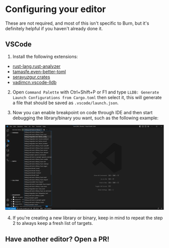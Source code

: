 # Configuring your editor

These are not required, and most of this isn't specific to Burn, but it's definitely helpful if you
haven't already done it.

## VSCode

1. Install the following extensions:

- [rust-lang.rust-analyzer](https://marketplace.visualstudio.com/items?itemName=rust-lang.rust-analyzer)
- [tamasfe.even-better-toml](https://marketplace.visualstudio.com/items?itemName=tamasfe.even-better-toml)
- [serayuzgur.crates](https://marketplace.visualstudio.com/items?itemName=serayuzgur.crates)
- [vadimcn.vscode-lldb](https://marketplace.visualstudio.com/items?itemName=vadimcn.vscode-lldb)

2. Open `Command Palette` with Ctrl+Shift+P or F1 and type
   `LLDB: Generate Launch Configurations from Cargo.toml` then select it, this will generate a file
   that should be saved as `.vscode/launch.json`.

3. Now you can enable breakpoint on code through IDE and then start debugging the library/binary you
   want, such as the following example:

<div align="center">
<img src="./assets/debug-options-vscode.png" width="700px"/>
<div align="left">

4. If you're creating a new library or binary, keep in mind to repeat the step 2 to always keep a
   fresh list of targets.

## Have another editor? Open a PR!
